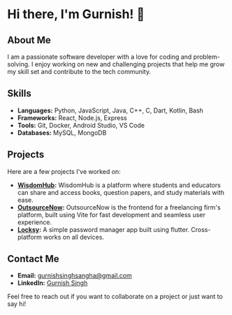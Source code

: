 # Hi there, I'm Gurnish! 👋

## About Me
I am a passionate software developer with a love for coding and problem-solving. I enjoy working on new and challenging projects that help me grow my skill set and contribute to the tech community.

## Skills
- **Languages:** Python, JavaScript, Java, C++, C, Dart, Kotlin, Bash
- **Frameworks:** React, Node.js, Express
- **Tools:** Git, Docker, Android Studio, VS Code
- **Databases:** MySQL, MongoDB

## Projects
Here are a few projects I've worked on:
- **[WisdomHub](https://github.com/GurnishS/WisdomHub):** WisdomHub is a platform where students and educators can share and access books, question papers, and study materials with ease.
- **[OutsourceNow](https://github.com/GurnishS/Outsource-Now):** OutsourceNow is the frontend for a freelancing firm's platform, built using Vite for fast development and seamless user experience.
- **[Locksy](https://github.com/GurnishS/Locksy):** A simple password manager app built using flutter. Cross-platform works on all devices.

## Contact Me
- **Email:** [gurnishsinghsangha@gmail.com](mailto:gurnishsinghsangha@gmail.com)
- **LinkedIn:** [Gurnish Singh](https://www.linkedin.com/in/gurnish-singh-sangha-16b19428b/)

Feel free to reach out if you want to collaborate on a project or just want to say hi!

<!--
**GurnishS/GurnishS** is a ✨ special ✨ repository because its `README.md` (this file) appears on your GitHub profile.
-->
